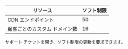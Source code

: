 
| リソース | ソフト制限 
--- | ---
| CDN エンドポイント | 50
| 顧客ごとのカスタム ドメイン数| 16

サポート チケットを開き、ソフト制限の更新を要求できます。

<!---HONumber=Oct15_HO3-->